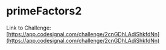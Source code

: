 # primeFactors2

Link to Challenge: [https://app.codesignal.com/challenge/2cnGDhLAdiShkfdNn](https://app.codesignal.com/challenge/2cnGDhLAdiShkfdNn)
